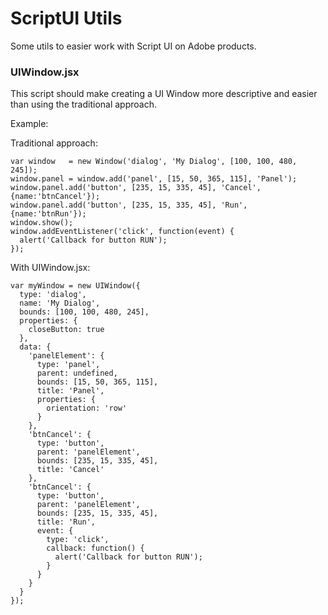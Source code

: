 # ScriptUI Utils
Some utils to easier work with Script UI on Adobe products.

### UIWindow.jsx
This script should make creating a UI Window more descriptive and easier than using the traditional approach.

Example:

Traditional approach:
```
var window   = new Window('dialog', 'My Dialog', [100, 100, 480, 245]);
window.panel = window.add('panel', [15, 50, 365, 115], 'Panel');
window.panel.add('button', [235, 15, 335, 45], 'Cancel', {name:'btnCancel'});
window.panel.add('button', [235, 15, 335, 45], 'Run', {name:'btnRun'});
window.show();
window.addEventListener('click', function(event) {
  alert('Callback for button RUN');
});
```

With UIWindow.jsx:
```
var myWindow = new UIWindow({
  type: 'dialog',
  name: 'My Dialog',
  bounds: [100, 100, 480, 245],
  properties: {
    closeButton: true
  },
  data: {
    'panelElement': {
      type: 'panel',
      parent: undefined,
      bounds: [15, 50, 365, 115],
      title: 'Panel',
      properties: {
        orientation: 'row'
      }
    },
    'btnCancel': {
      type: 'button',
      parent: 'panelElement',
      bounds: [235, 15, 335, 45],
      title: 'Cancel'
    },
    'btnCancel': {
      type: 'button',
      parent: 'panelElement',
      bounds: [235, 15, 335, 45],
      title: 'Run',
      event: {
        type: 'click',
        callback: function() {
          alert('Callback for button RUN');
        }
      }
    }
  }
});
```
